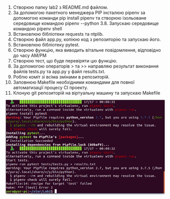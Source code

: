 1. Створюю папку lab2 з README.md файлом.
2. За допомогою пакетного менеджера PIP інсталюю pipenv за допомогою команди pip install pipenv та створюю ізольоване середовище командою pipenv --python 3.8. Запускаю середовище командою pipenv shell
3. Встановлюю бібліотеки requests та ntplib.
4. Створюю файл app.py, копіюю код з репозиторію та запускаю його.
5. Встановлюю бібліотеку pytest.
6. Створюю функцію, яка виводить вітальне повідомлення, відповідно до часу АМ/РМ
7. Створюю тест, що буде перевіряти цю функцію.
8. За допомогою операторів > та >> направляю результат виконання файлів tests.py та app.py у файл results.txt.
9. Роблю коміт зі всіма змінами в репозиторій.
10. Заповнюю Makefile необхідними командами для повної автоматизації процесу СІ проекту.
11. Клоную git репозиторій на віртуальну машину та запускаю Makefile

![git2](https://github.com/IK-31-Kachor/star/blob/master/Lab2/image/git2.PNG)

